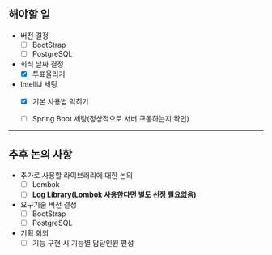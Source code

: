 

## 해야할 일

- 버전 결정
	- [ ] BootStrap
	- [ ] PostgreSQL

- 회식 날짜 결정
	- [x] 투표올리기

- IntelliJ 세팅
	- [x] 기본 사용법 익히기
	- [ ] Spring Boot 세팅(정상적으로 서버 구동하는지 확인)
	

***

## 추후 논의 사항


- 추가로 사용할 라이브러리에 대한 논의
	- [ ] Lombok
	- [ ] **Log Library(Lombok 사용한다면 별도 선정 필요없음)**

- 요구기술 버전 결정
	- [ ] BootStrap
	- [ ] PostgreSQL

- 기획 회의
	- [ ] 기능 구현 시 기능별 담당인원 편성